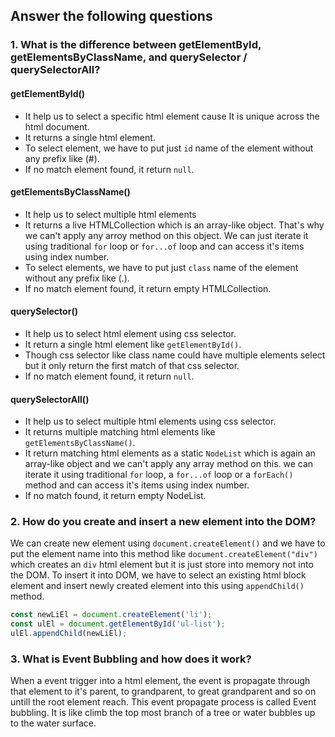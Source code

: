 ## Answer the following questions

### 1. What is the difference between getElementById, getElementsByClassName, and querySelector / querySelectorAll?

#### getElementById()

- It help us to select a specific html element cause It is unique across the html document.
- It returns a single html element.
- To select element, we have to put just `id` name of the element without any prefix like (#).
- If no match element found, it return `null`.

#### getElementsByClassName()

- It help us to select multiple html elements
- It returns a live HTMLCollection which is an array-like object. That's why we can't apply any arroy method on this object. We can just iterate it using traditional `for` loop or `for...of` loop and can access it's items using index number.
- To select elements, we have to put just `class` name of the element without any prefix like (.).
- If no match element found, it return empty HTMLCollection.

#### querySelector()

- It help us to select html element using css selector.
- It return a single html element like `getElementById()`.
- Though css selector like class name could have multiple elements select but it only return the first match of that css selector.
- If no match element found, it return `null`.

#### querySelectorAll()

- It help us to select multiple html elements using css selector.
- It returns multiple matching html elements like `getElementsByClassName()`.
- It return matching html elements as a static `NodeList` which is again an array-like object and we can't apply any array method on this. we can iterate it using traditional `for` loop, a `for...of` loop or a `forEach()` method and can access it's items using index number.
- If no match found, it return empty NodeList.

### 2. How do you create and insert a new element into the DOM?

We can create new element using `document.createElement()` and we have to put the element name into this method like `document.createElement("div")` which creates an `div` html element but it is just store into memory not into the DOM. To insert it into DOM, we have to select an existing html block element and insert newly created element into this using `appendChild()` method.

```js
const newLiEl = document.createElement('li');
const ulEl = document.getElementById('ul-list');
ulEl.appendChild(newLiEl);
```

### 3. What is Event Bubbling and how does it work?

When a event trigger into a html element, the event is propagate through that element to it's parent, to grandparent, to great grandparent and so on untill the root element reach. This event propagate process is called Event bubbling. It is like climb the top most branch of a tree or water bubbles up to the water surface.
